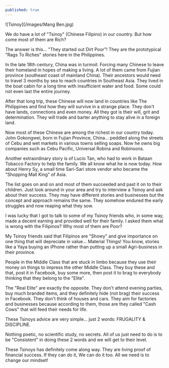 ```yaml
---
published: true
---
```

![Tsinoy](/images/Mang Ben.jpg)

We do have a lot of "Tsinoy" (Chinese Filipino) in our country. But how come most of them are Rich?

The answer is this... "They started out Dirt Poor"! They are the prototypical "Rags To Riches" stories here in the Philippines.

In the late 18th century, China was in turmoil. Forcing many Chinese to leave their homeland in hopes of making a living.
A lot of them came from Fujian province (southeast coast of mainland China).
Their ancestors would need to travel 3 months by sea to reach countries in Southeast Asia.
They lived in the boat cabin for a long time with insufficient water and food. Some could not even last the entire journey.

After that long trip, these Chinese will now land in countries like The Philippines and find how they will survive in a strange place. They don't have lands, connections and even money.
All they got is their will, grit and determination. They will trade and barter anything to stay alive in a foreign land.

Now most of these Chinese are among the richest in our country today.
John Gokongwei, born in Fujian Province, China... peddled along the streets of Cebu and wet markets in various towns selling soaps.
Now he owns big companies such as Cebu Pacific, Universal Robina and Robinsons.

Another extraordinary story is of Lucio Tan, who had to work in Bataan Tobacco Factory to help the family. We all know what he is now today.
How about Henry Sy, a small time Sari-Sari store vendor who became the "Shopping Mall King" of Asia.

The list goes on and on and most of them succeeded and past it on to their children.
Just look around in your area and try to interview a Tsinoy and ask about their success. They may have different stories and businesses but the concept and approach remains the same.
They somehow endured the early struggles and now reaping what they sow.

I was lucky that I got to talk to some of my Tsinoy friends who, in some way, made a decent earning and provided well for their family.
I asked them what is wrong with the Filipinos? Why most of them are Poor?

My Tsinoy friends said that Filipinos are "Showy" and give importance on one thing that will depreciate in value... Material Things!
You know, stories like a Yaya buying an iPhone rather than putting up a small Agri-business in their province.

People in the Middle Class that are stuck in limbo because they use their money on things to impress the other Middle Class.
They buy these and that, post it in Facebook, buy some more, then post it to brag to everybody thinking that they belong to the "Elite".

The "Real Elite" are exactly the opposite. They don't attend evening parties, buy much branded items, and they definitely hide (not brag) their success in Facebook.
They don't think of houses and cars. They aim for factories and businesses because according to them, those are they called "Cash Cows" that will feed their needs for life.

These Tsinoys advice are very simple... just 2 words:
FRUGALITY & DISCIPLINE.

Nothing poetic, no scientific study, no secrets.
All of us just need to do is to be "Consistent" in doing these 2 words and we will get to their level.

These Tsinoys has definitely come along way. They are living proof of financial success.
If they can do it, We can do it too.
All we need is to change our mindset!